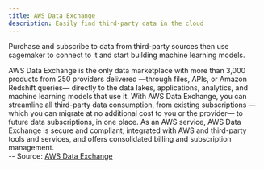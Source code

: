 ```yaml
---
title: AWS Data Exchange
description: Easily find third-party data in the cloud
---
```


Purchase and subscribe to data from third-party sources then use sagemaker to connect to it and start building machine learning models.  



AWS Data Exchange is the only data marketplace with more than 3,000 products from 250 providers delivered —through files, APIs, or Amazon Redshift queries— directly to the data lakes, applications, analytics, and machine learning models that use it.
With AWS Data Exchange, you can streamline all third-party data consumption, from existing subscriptions —which you can migrate at no additional cost to you or the provider— to future data subscriptions, in one place.
As an AWS service, AWS Data Exchange is secure and compliant, integrated with AWS and third-party tools and services, and offers consolidated billing and subscription management.  
-- Source: [AWS Data Exchange](https://aws.amazon.com/data-exchange/) 
